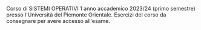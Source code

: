 Corso di SISTEMI OPERATIVI 1 anno accademico 2023/24 (primo semestre) presso l'Università del Piemonte Orientale. Esercizi del corso da consegnare per avere accesso all'esame.

